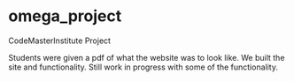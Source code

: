 # omega_project
CodeMasterInstitute Project

Students were given a pdf of what the website was to look like. We built the site and functionality. Still work in progress with some of the functionality.
